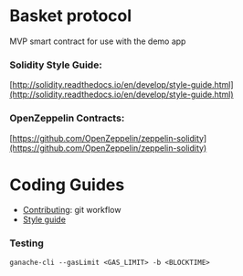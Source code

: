 # Basket protocol

MVP smart contract for use with the demo app

### Solidity Style Guide: ###
[http://solidity.readthedocs.io/en/develop/style-guide.html](http://solidity.readthedocs.io/en/develop/style-guide.html)

### OpenZeppelin Contracts: ###
[https://github.com/OpenZeppelin/zeppelin-solidity](https://github.com/OpenZeppelin/zeppelin-solidity)

# Coding Guides
- [Contributing](contributing.md): git workflow
- [Style guide](style-guide.md)

### Testing ###
```
ganache-cli --gasLimit <GAS_LIMIT> -b <BLOCKTIME>
```
